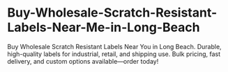 # Buy-Wholesale-Scratch-Resistant-Labels-Near-Me-in-Long-Beach
Buy Wholesale Scratch Resistant Labels Near You in Long Beach. Durable, high-quality labels for industrial, retail, and shipping use. Bulk pricing, fast delivery, and custom options available—order today!
